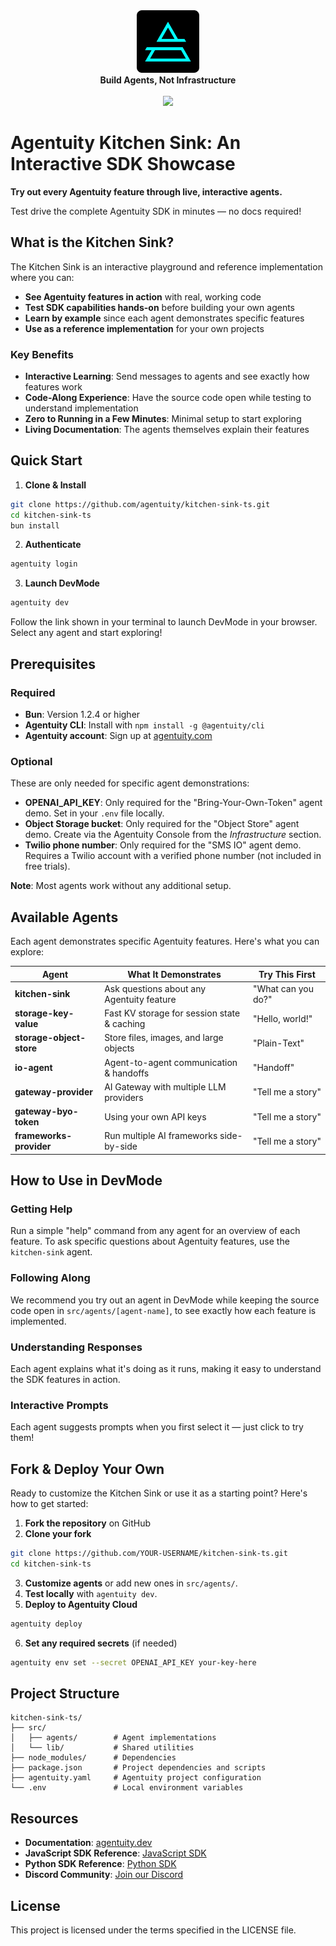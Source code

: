<div align="center">
    <img src="https://raw.githubusercontent.com/agentuity/cli/refs/heads/main/.github/Agentuity.png" alt="Agentuity" width="100"/> <br/>
    <strong>Build Agents, Not Infrastructure</strong> <br/>
    <br/>
        <a target="_blank" href="https://app.agentuity.com/deploy" alt="Agentuity">
            <img src="https://app.agentuity.com/img/deploy.svg" /> 
        </a>
    <br />
</div>

# Agentuity Kitchen Sink: An Interactive SDK Showcase

**Try out every Agentuity feature through live, interactive agents.**

Test drive the complete Agentuity SDK in minutes — no docs required!

## What is the Kitchen Sink?

The Kitchen Sink is an interactive playground and reference implementation where you can:

- **See Agentuity features in action** with real, working code
- **Test SDK capabilities hands-on** before building your own agents
- **Learn by example** since each agent demonstrates specific features
- **Use as a reference implementation** for your own projects

### Key Benefits
- **Interactive Learning**: Send messages to agents and see exactly how features work
- **Code-Along Experience**: Have the source code open while testing to understand implementation
- **Zero to Running in a Few Minutes**: Minimal setup to start exploring
- **Living Documentation**: The agents themselves explain their features

## Quick Start

1. **Clone & Install**
```bash
git clone https://github.com/agentuity/kitchen-sink-ts.git
cd kitchen-sink-ts
bun install
```

2. **Authenticate**
```bash
agentuity login
```

3. **Launch DevMode**
```bash
agentuity dev
```

Follow the link shown in your terminal to launch DevMode in your browser. Select any agent and start exploring!

## Prerequisites

### Required
- **Bun**: Version 1.2.4 or higher
- **Agentuity CLI**: Install with `npm install -g @agentuity/cli`
- **Agentuity account**: Sign up at [agentuity.com](https://app.agentuity.com/sign-up)

### Optional
These are only needed for specific agent demonstrations:
- **OPENAI_API_KEY**: Only required for the "Bring-Your-Own-Token" agent demo. Set in your `.env` file locally.
- **Object Storage bucket**: Only required for the "Object Store" agent demo. Create via the Agentuity Console from the *Infrastructure* section.
- **Twilio phone number**: Only required for the "SMS IO" agent demo. Requires a Twilio account with a verified phone number (not included in free trials).

**Note**: Most agents work without any additional setup.

## Available Agents

Each agent demonstrates specific Agentuity features. Here's what you can explore:

| Agent | What It Demonstrates | Try This First |
|-------|---------------------|----------------|
| **kitchen-sink** | Ask questions about any Agentuity feature | "What can you do?" |
| **storage-key-value** | Fast KV storage for session state & caching | "Hello, world!" |
| **storage-object-store** | Store files, images, and large objects | "Plain-Text" |
| **io-agent** | Agent-to-agent communication & handoffs | "Handoff" |
| **gateway-provider** | AI Gateway with multiple LLM providers | "Tell me a story" |
| **gateway-byo-token** | Using your own API keys | "Tell me a story" |
| **frameworks-provider** | Run multiple AI frameworks side-by-side | "Tell me a story" |

## How to Use in DevMode

### Getting Help
Run a simple "help" command from any agent for an overview of each feature. To ask specific questions about Agentuity features, use the `kitchen-sink` agent.

### Following Along
We recommend you try out an agent in DevMode while keeping the source code open in `src/agents/[agent-name]`, to see exactly how each feature is implemented.

### Understanding Responses
Each agent explains what it's doing as it runs, making it easy to understand the SDK features in action.

### Interactive Prompts
Each agent suggests prompts when you first select it — just click to try them!

## Fork & Deploy Your Own

Ready to customize the Kitchen Sink or use it as a starting point? Here's how to get started:

1. **Fork the repository** on GitHub
2. **Clone your fork**
```bash
git clone https://github.com/YOUR-USERNAME/kitchen-sink-ts.git
cd kitchen-sink-ts
```
3. **Customize agents** or add new ones in `src/agents/`.
4. **Test locally** with `agentuity dev`.
5. **Deploy to Agentuity Cloud**
```bash
agentuity deploy
```
6. **Set any required secrets** (if needed)
```bash
agentuity env set --secret OPENAI_API_KEY your-key-here
```

## Project Structure

```text
kitchen-sink-ts/
├── src/
│   ├── agents/        # Agent implementations
│   └── lib/           # Shared utilities
├── node_modules/      # Dependencies
├── package.json       # Project dependencies and scripts
├── agentuity.yaml     # Agentuity project configuration
└── .env               # Local environment variables
```

## Resources

- **Documentation**: [agentuity.dev](https://agentuity.dev)
- **JavaScript SDK Reference**: [JavaScript SDK](https://agentuity.dev/SDKs/javascript)
- **Python SDK Reference**: [Python SDK](https://agentuity.dev/SDKs/python)
- **Discord Community**: [Join our Discord](https://discord.gg/agentuity)

## License

This project is licensed under the terms specified in the LICENSE file.
